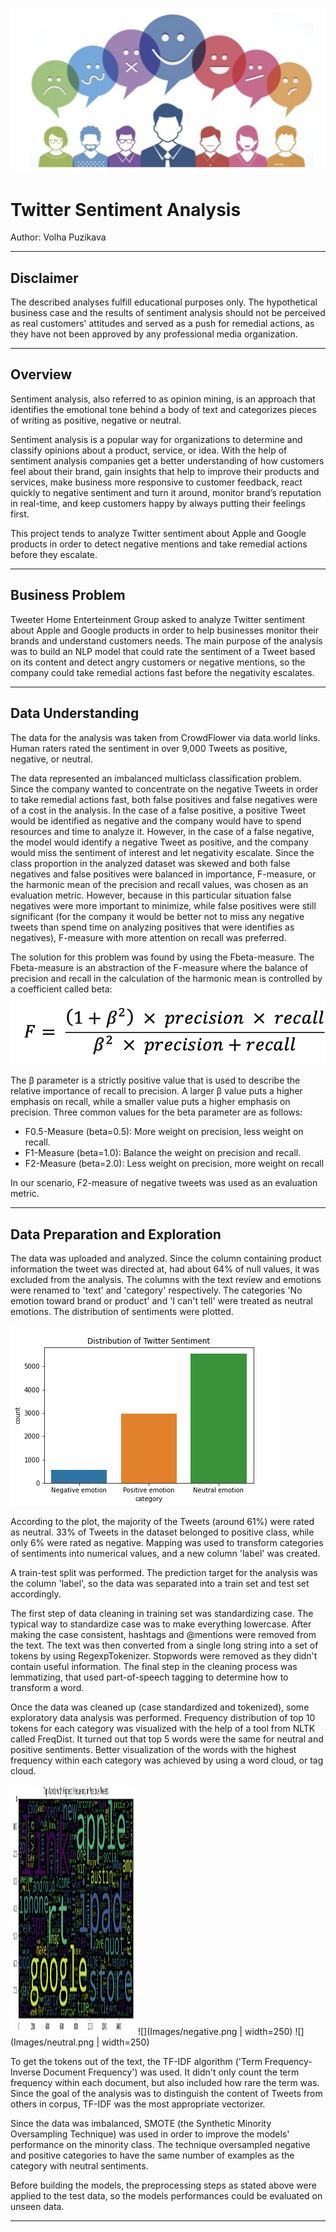 ![](Images/Sentiment_Analysis.png)

# Twitter Sentiment Analysis
Author: Volha Puzikava
***

## Disclaimer
The described analyses fulfill educational purposes only. The hypothetical business case and the results of sentiment analysis should not be perceived as real customers' attitudes and served as a push for remedial actions, as they have not been approved by any professional media organization.
***

## Overview
Sentiment analysis, also referred to as opinion mining, is an approach that identifies the emotional tone behind a body of text and categorizes pieces of writing as positive, negative or neutral. 

Sentiment analysis is a popular way for organizations to determine and classify opinions about a product, service, or idea. With the help of sentiment analysis companies get a better understanding of how customers feel about their brand, gain insights that help to improve their products and services, make business more responsive to customer feedback, react quickly to negative sentiment and turn it around, monitor brand’s reputation in real-time, and keep customers happy by always putting their feelings first.

This project tends to analyze Twitter sentiment about Apple and Google products in order to detect negative mentions and take remedial actions before they escalate. 
***

## Business Problem
Tweeter Home Enterteinment Group asked to analyze Twitter sentiment about Apple and Google products in order to help businesses monitor their brands and understand customers needs. The main purpose of the analysis was to build an NLP model that could rate the sentiment of a Tweet based on its content and detect angry customers or negative mentions, so the company could take remedial actions fast before the negativity escalates.
***

## Data Understanding
The data for the analysis was taken from CrowdFlower via data.world links. Human raters rated the sentiment in over 9,000 Tweets as positive, negative, or neutral.

The data represented an imbalanced multiclass classification problem. Since the company wanted to concentrate on the negative Tweets in order to take remedial actions fast, both false positives and false negatives were of a cost in the analysis. In the case of a false positive, a positive Tweet would be identified as negative and the company would have to spend resources and time to analyze it. However, in the case of a false negative, the model would identify a negative Tweet as positive, and the company would miss the sentiment of interest and let negativity escalate. Since the class proportion in the analyzed dataset was skewed and both false negatives and false positives were balanced in importance, F-measure, or the harmonic mean of the precision and recall values, was chosen as an evaluation metric. However, because in this particular situation false negatives were more important to minimize, while false positives were still significant (for the company it would be better not to miss any negative tweets than spend time on analyzing positives that were identifies as negatives), F-measure with more attention on recall was preferred.

The solution for this problem was found by using the Fbeta-measure. The Fbeta-measure is an abstraction of the F-measure where the balance of precision and recall in the calculation of the harmonic mean is controlled by a coefficient called beta:
![](Images/formula.png)

The β parameter is a strictly positive value that is used to describe the relative importance of recall to precision. A larger β value puts a higher emphasis on recall, while a smaller value puts a higher emphasis on precision. Three common values for the beta parameter are as follows:

* F0.5-Measure (beta=0.5): More weight on precision, less weight on recall.
* F1-Measure (beta=1.0): Balance the weight on precision and recall.
* F2-Measure (beta=2.0): Less weight on precision, more weight on recall

In our scenario, F2-measure of negative tweets was used as an evaluation metric.
***

## Data Preparation and Exploration
The data was uploaded and analyzed. Since the column containing product information the tweet was directed at, had about 64% of null values, it was excluded from the analysis. The columns with the text review and emotions were renamed to 'text' and 'category' respectively. The categories 'No emotion toward brand or product' and 'I can't tell' were treated as neutral emotions. The distribution of sentiments were plotted.

![](Images/distribution_sentiment.png)

According to the plot, the majority of the Tweets (around 61%) were rated as neutral. 33% of Tweets in the dataset belonged to positive class, while only 6% were rated as negative. Mapping was used to transform categories of sentiments into numerical values, and a new column 'label' was created.

A train-test split was performed. The prediction target for the analysis was the column 'label', so the data was separated into a train set and test set accordingly. 

The first step of data cleaning in training set was standardizing case. The typical way to standardize case was to make everything lowercase. After making the case consistent, hashtags and @mentions were removed from the text. The text was then converted from a single long string into a set of tokens by using RegexpTokenizer. Stopwords were removed as they didn't contain useful information. The final step in the cleaning process was lemmatizing, that used part-of-speech tagging to determine how to transform a word.

Once the data was cleaned up (case standardized and tokenized), some exploratory data analysis was performed. Frequency distribution of top 10 tokens for each category was visualized with the help of a tool from NLTK called FreqDist. It turned out that top 5 words were the same for neutral and positive sentiments. Better visualization of the words with the highest frequency within each category was achieved by using a word cloud, or tag cloud. 

<img src= "Images/positive.png" width="200" height="400" />
![](Images/negative.png | width=250) 
![](Images/neutral.png | width=250)

To get the tokens out of the text, the TF-IDF algorithm ('Term Frequency-Inverse Document Frequency') was used. It didn't only count the term frequency within each document, but also included how rare the term was. Since the goal of the analysis was to distinguish the content of Tweets from others in corpus, TF-IDF was the most appropriate vectorizer.

Since the data was imbalanced, SMOTE (the Synthetic Minority Oversampling Technique) was used in order to improve the models' performance on the minority class. The technique oversampled negative and positive categories to have the same number of examples as the category with neutral sentiments.

Before building the models, the preprocessing steps as stated above were applied to the test data, so the models performances could be evaluated on unseen data.
***
